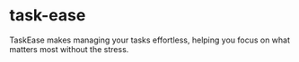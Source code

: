 # task-ease
TaskEase makes managing your tasks effortless, helping you focus on what matters most without the stress.
